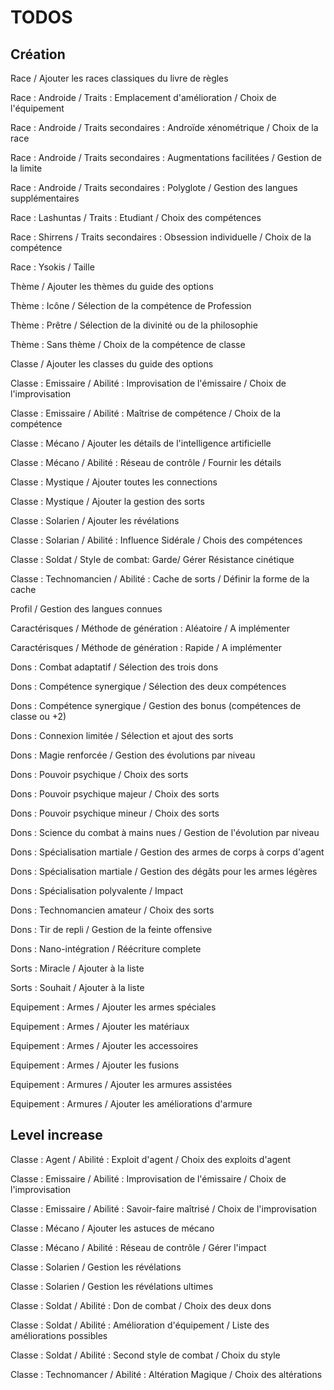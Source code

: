 # TODOS

## Création

Race / Ajouter les races classiques du livre de règles

Race : Androide / Traits : Emplacement d'amélioration / Choix de l'équipement

Race : Androide / Traits secondaires : Androïde xénométrique / Choix de la race

Race : Androide / Traits secondaires : Augmentations facilitées / Gestion de la limite

Race : Androide / Traits secondaires : Polyglote / Gestion des langues supplémentaires

Race : Lashuntas / Traits : Etudiant / Choix des compétences

Race : Shirrens / Traits secondaires : Obsession individuelle / Choix de la compétence

Race : Ysokis / Taille

Thème / Ajouter les thèmes du guide des options

Thème : Icône / Sélection de la compétence de Profession

Thème : Prêtre / Sélection de la divinité ou de la philosophie

Thème : Sans thème / Choix de la compétence de classe

Classe / Ajouter les classes du guide des options

Classe : Emissaire / Abilité : Improvisation de l'émissaire / Choix de l'improvisation

Classe : Emissaire / Abilité : Maîtrise de compétence / Choix de la compétence

Classe : Mécano / Ajouter les détails de l'intelligence artificielle

Classe : Mécano / Abilité : Réseau de contrôle / Fournir les détails

Classe : Mystique / Ajouter toutes les connections

Classe : Mystique / Ajouter la gestion des sorts

Classe : Solarien / Ajouter les révélations

Classe : Solarian / Abilité : Influence Sidérale / Chois des compétences

Classe : Soldat / Style de combat: Garde/ Gérer Résistance cinétique

Classe : Technomancien / Abilité : Cache de sorts / Définir la forme de la cache

Profil / Gestion des langues connues

Caractérisques / Méthode de génération : Aléatoire / A implémenter

Caractérisques / Méthode de génération : Rapide / A implémenter

Dons : Combat adaptatif / Sélection des trois dons

Dons : Compétence synergique / Sélection des deux compétences

Dons : Compétence synergique / Gestion des bonus (compétences de classe ou +2)

Dons : Connexion limitée / Sélection et ajout des sorts

Dons : Magie renforcée / Gestion des évolutions par niveau

Dons : Pouvoir psychique / Choix des sorts

Dons : Pouvoir psychique majeur / Choix des sorts

Dons : Pouvoir psychique mineur / Choix des sorts

Dons : Science du combat à mains nues / Gestion de l'évolution par niveau

Dons : Spécialisation martiale / Gestion des armes de corps à corps d'agent

Dons : Spécialisation martiale / Gestion des dégâts pour les armes légères

Dons : Spécialisation polyvalente / Impact

Dons : Technomancien amateur / Choix des sorts

Dons : Tir de repli / Gestion de la feinte offensive

Dons : Nano-intégration / Réécriture complete

Sorts : Miracle / Ajouter à la liste

Sorts : Souhait / Ajouter à la liste

Equipement : Armes / Ajouter les armes spéciales

Equipement : Armes / Ajouter les matériaux

Equipement : Armes / Ajouter les accessoires

Equipement : Armes / Ajouter les fusions

Equipement : Armures / Ajouter les armures assistées

Equipement : Armures / Ajouter les améliorations d'armure

## Level increase

Classe : Agent / Abilité : Exploit d'agent / Choix des exploits d'agent

Classe : Emissaire / Abilité : Improvisation de l'émissaire / Choix de l'improvisation

Classe : Emissaire / Abilité : Savoir-faire maîtrisé / Choix de l'improvisation

Classe : Mécano / Ajouter les astuces de mécano

Classe : Mécano / Abilité : Réseau de contrôle / Gérer l'impact

Classe : Solarien / Gestion les révélations

Classe : Solarien / Gestion les révélations ultimes

Classe : Soldat / Abilité : Don de combat / Choix des deux dons

Classe : Soldat / Abilité : Amélioration d'équipement / Liste des améliorations possibles

Classe : Soldat / Abilité : Second style de combat / Choix du style

Classe : Technomancer / Abilité : Altération Magique / Choix des altérations
